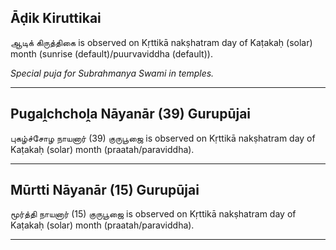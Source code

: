 ## Āḍik Kiruttikai
ஆடிக் கிருத்திகை is observed on Kṛttikā nakṣhatram day of Kaṭakaḥ (solar) month (sunrise (default)/puurvaviddha (default)).

_Special puja for Subrahmanya Swami in temples._

---
## Pugaḽchchoḽa Nāyanār (39) Gurupūjai
புகழ்ச்சோழ நாயனார் (39) குருபூஜை is observed on Kṛttikā nakṣhatram day of Kaṭakaḥ (solar) month (praatah/paraviddha).



---
## Mūrtti Nāyanār (15) Gurupūjai
மூர்த்தி நாயனார் (15) குருபூஜை is observed on Kṛttikā nakṣhatram day of Kaṭakaḥ (solar) month (praatah/paraviddha).



---
